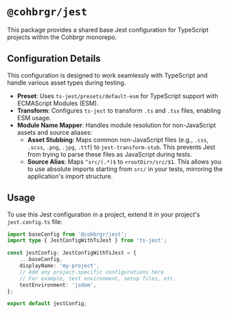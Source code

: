 # `@cohbrgr/jest`

This package provides a shared base Jest configuration for TypeScript projects within the Cohbrgr monorepo.

## Configuration Details

This configuration is designed to work seamlessly with TypeScript and handle various asset types during testing.

- **Preset**: Uses `ts-jest/presets/default-esm` for TypeScript support with ECMAScript Modules (ESM).
- **Transform**: Configures `ts-jest` to transform `.ts` and `.tsx` files, enabling ESM usage.
- **Module Name Mapper**: Handles module resolution for non-JavaScript assets and source aliases:
    - **Asset Stubbing**: Maps common non-JavaScript files (e.g., `.css`, `.scss`, `.png`, `.jpg`, `.ttf`) to `jest-transform-stub`. This prevents Jest from trying to parse these files as JavaScript during tests.
    - **Source Alias**: Maps `^src/(.*)$` to `<rootDir>/src/$1`. This allows you to use absolute imports starting from `src/` in your tests, mirroring the application's import structure.

## Usage

To use this Jest configuration in a project, extend it in your project's `jest.config.ts` file:

```typescript
import baseConfig from '@cohbrgr/jest';
import type { JestConfigWithTsJest } from 'ts-jest';

const jestConfig: JestConfigWithTsJest = {
    ...baseConfig,
    displayName: 'my-project',
    // Add any project-specific configurations here
    // For example, test environment, setup files, etc.
    testEnvironment: 'jsdom',
};

export default jestConfig;
```

